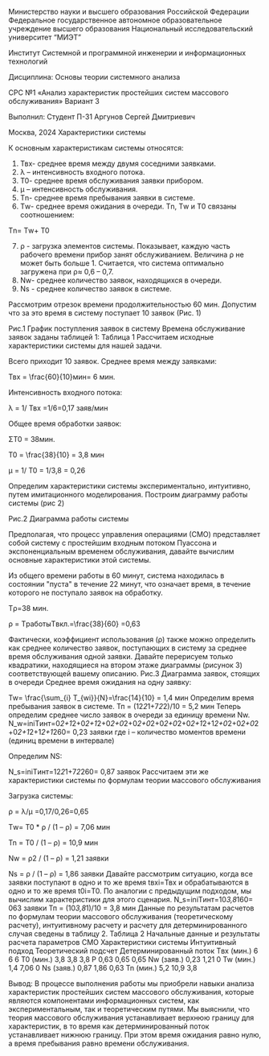 Министерство науки и высшего образования Российской Федерации
Федеральное государственное автономное образовательное
учреждение высшего образования
Национальный исследовательский университет “МИЭТ”

Институт Системной и программной инженерии и информационных технологий

Дисциплина: Основы теории системного анализа


СРС №1 «Анализ характеристик простейших систем массового обслуживания»
Вариант 3



Выполнил:
Студент П-31
Аргунов Сергей Дмитриевич




Москва, 2024
Характеристики системы

К основным характеристикам системы относятся: 

1. Твх- среднее время между двумя соседними заявками. 
2. λ – интенсивность входного потока. 
3. Т0- среднее время обслуживания заявки прибором. 
4. μ – интенсивность обслуживания. 
5. Тn- среднее время пребывания заявки в системе. 
6. Тw- среднее время ожидания в очереди. Тn, Тw и Т0 связаны соотношением: 

Тn= Тw+ Т0
 
7. ρ - загрузка элементов системы. Показывает, каждую часть рабочего времени прибор занят обслуживанием. Величина ρ не может быть больше 1. Считается, что система оптимально загружена при ρ≈ 0,6 – 0,7. 
8. Nw- среднее количество заявок, находящихся в очереди. 
9. Ns - среднее количество заявок в системе. 

Рассмотрим отрезок времени продолжительностью 60 мин. Допустим что за это время в систему поступает 10 заявок (Рис. 1)
 

Рис.1 График поступления заявок в систему
Времена обслуживание заявок заданы таблицей 1: 
Таблица 1 
 Рассчитаем исходные характеристики системы для нашей задачи. 

Всего приходит 10 заявок.
Среднее время между заявками: 

Твх =   \frac{60}{10}мин= 6 мин. 

Интенсивность входного потока: 

λ = 1/ Твх =1/6=0,17 заяв/мин 

Общее время обработки заявок:
 
ΣТ0 = 38мин. 

Т0 = \frac{38}{10}  = 3,8 мин 

μ = 1/ Т0 = 1/3,8 = 0,26 

Определим характеристики системы экспериментально, интуитивно, путем имитационного моделирования.
Построим диаграмму работы системы (рис 2)
 
Рис.2 Диаграмма работы системы

Предполагая, что процесс управления операциями (СМО) представляет собой систему с простейшим входным потоком Пуассона и экспоненциальным временем обслуживания, давайте вычислим основные характеристики этой системы.

Из общего времени работы в 60 минут, система находилась в состоянии "пуста" в течение 22 минут, что означает время, в течение которого не поступало заявок на обработку.

Тρ=38 мин. 

ρ = TработыTвкл.=\frac{38}{60} =0,63

Фактически, коэффициент использования (ρ) также можно определить как среднее количество заявок, поступающих в систему за среднее время обслуживания одной заявки.
Давайте перерисуем только квадратики, находящиеся на втором этаже диаграммы (рисунок 3) соответствующей вашему описанию. 
Рис.3 Диаграмма заявок, стоящих в очереди
Среднее время ожидания на одну заявку: 

Tw= \frac{\sum_{i} T_{wi}}{N}=\frac{14}{10} = 1,4 мин
Определим время пребывания заявок в системе.
Тп = (12*2*1+7*2*2)/10 = 5,2 мин
Теперь определим среднее число заявок в очереди за единицу времени Nw.
N_w=iniTинт=0*2+1*2+0*2+1*2+0*2+0*2+0*2+0*2+0*2+0*2+0*2+1*2+1*2+0*2+0*2+0*2+0*2+1*2+1*2+1*260= 0,23 заявки
где i – количество моментов времени (единиц времени в интервале) 

Определим NS: 

N_s=iniTинт=12*2*1+7*2*260= 0,87 заявок
Рассчитаем эти же характеристики системы по формулам теории массового обслуживания 

Загрузка системы: 

ρ = λ/μ =0,17/0,26=0,65

Тw= Т0 * ρ / (1 – ρ) = 7,06 мин 

Tn = T0 / (1 – ρ) = 10,9 мин 

Nw = ρ2 / (1 – ρ) = 1,21 заявки 

Ns = ρ / (1 – ρ) = 1,86 заявки
Давайте рассмотрим ситуацию, когда все заявки поступают в одно и то же время tвхi=Твх и обрабатываются в одно и то же время t0i=Т0. По аналогии с предыдущим подходом, мы вычислим характеристики для этого сценария.
N_s=iniTинт=10*3,8*160= 063 заявки
Тп = (10*3,8*1)/10 = 3,8 мин
Данные по результатам расчетов по формулам теории массового обслуживания (теоретическому расчету), интуитивному расчету и расчету для детерминированного случая сведены в таблицу 2.
Таблица 2 
Начальные данные и результаты расчета параметров СМО
Характеристики системы	Интуитивный подход	Теоретический подсчет	Детерминированный поток
Tвх (мин.)	6	6	6
T0 (мин.)	3,8	3,8	3,8
P	0,63	0,65	0,65
Nw (заяв.)	0,23	1,21	0
Tw (мин.)	1,4	7,06	0
Ns (заяв.)	0,87	1,86	0,63
Tn (мин.)	5,2	10,9	3,8

Вывод: В процессе выполнения работы мы приобрели навыки анализа характеристик простейших систем массового обслуживания, которые являются компонентами информационных систем, как экспериментальным, так и теоретическим путями. Мы выяснили, что теория массового обслуживания устанавливает верхнюю границу для характеристик, в то время как детерминированный поток устанавливает нижнюю границу. При этом время ожидания равно нулю, а время пребывания равно времени обслуживания.
